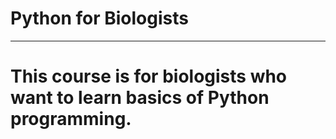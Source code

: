 # Python for Biologists

---

# This course is for biologists who want to learn basics of Python programming.
